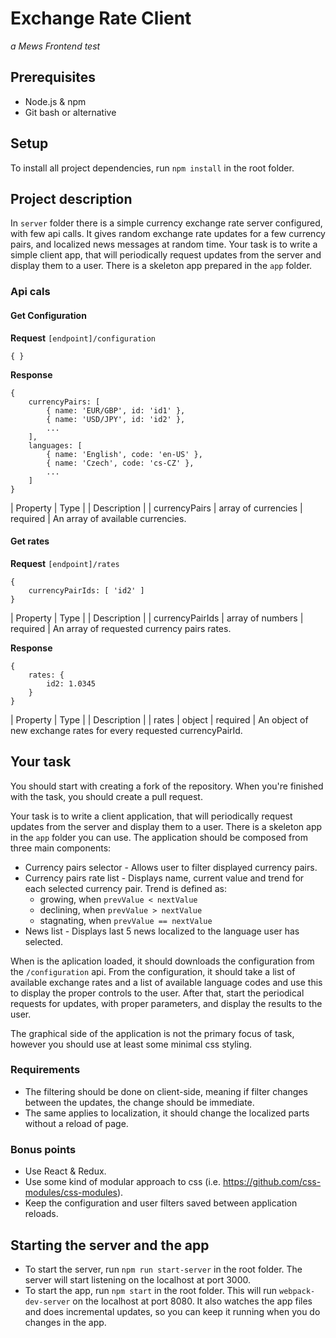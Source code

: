 # Exchange Rate Client

*a Mews Frontend test*

## Prerequisites

- Node.js & npm
- Git bash or alternative

## Setup

To install all project dependencies, run `npm install` in the root folder.

## Project description

In `server` folder there is a simple currency exchange rate server configured, with few api calls. It gives random exchange rate updates for a few currency pairs, and localized news messages at random time. Your task is to write a simple client app, that will periodically request updates from the server and display them to a user. There is a skeleton app prepared in the `app` folder.

### Api cals

#### Get Configuration

**Request** `[endpoint]/configuration`
```
{ }
```

**Response**
```
{
    currencyPairs: [
        { name: 'EUR/GBP', id: 'id1' },
        { name: 'USD/JPY', id: 'id2' },
        ...
    ],
    languages: [
        { name: 'English', code: 'en-US' },
        { name: 'Czech', code: 'cs-CZ' },
        ...
    ]
}
```

| Property | Type | | Description |
| currencyPairs | array of currencies | required | An array of available currencies.

#### Get rates

**Request** `[endpoint]/rates`
```
{
    currencyPairIds: [ 'id2' ]
}
```

| Property | Type | | Description |
| currencyPairIds | array of numbers | required | An array of requested currency pairs rates. 

**Response**
```
{
    rates: {
        id2: 1.0345 
    }
}
```

| Property | Type | | Description |
| rates | object | required | An object of new exchange rates for every requested currencyPairId.

## Your task

You should start with creating a fork of the repository. When you're finished with the task, you should create a pull request.

Your task is to write a client application, that will periodically request updates from the server and display them to a user. There is a skeleton app in the `app` folder you can use. The application should be composed from three main components:
- Currency pairs selector - Allows user to filter displayed currency pairs.
- Currency pairs rate list - Displays name, current value and trend for each selected currency pair. Trend is defined as:
    - growing, when `prevValue < nextValue`
    - declining, when `prevValue > nextValue`
    - stagnating, when `prevValue == nextValue`
- News list - Displays last 5 news localized to the language user has selected.

When is the aplication loaded, it should downloads the configuration from the `/configuration` api. From the configuration, it should take a list of available exchange rates and a list of available language codes and use this to display the proper controls to the user. After that, start the periodical requests for updates, with proper parameters, and display the results to the user.

The graphical side of the application is not the primary focus of task, however you should use at least some minimal css styling. 

### Requirements

- The filtering should be done on client-side, meaning if filter changes between the updates, the change should be immediate.
- The same applies to localization, it should change the localized parts without a reload of page.

### Bonus points

- Use React & Redux.
- Use some kind of modular approach to css (i.e. https://github.com/css-modules/css-modules).
- Keep the configuration and user filters saved between application reloads.

## Starting the server and the app

- To start the server, run `npm run start-server` in the root folder. The server will start listening on the localhost at port 3000.
- To start the app, run `npm start` in the root folder. This will run `webpack-dev-server` on the localhost at port 8080. It also watches the app files and does incremental updates, so you can keep it running when you do changes in the app.
